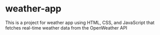 # weather-app
This is a project for weather app using HTML, CSS, and JavaScript that fetches real-time weather data from the OpenWeather API
